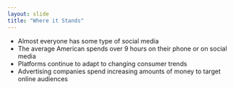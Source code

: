 ```yaml
---
layout: slide
title: "Where it Stands"
---
```


* Almost everyone has some type of social media
* The average American spends over 9 hours on their phone or on social media
* Platforms continue to adapt to changing consumer trends
* Advertising companies spend increasing amounts of money to target online audiences
